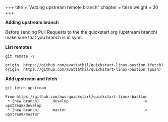 +++
title = "Adding upstream remote branch"
chapter = false
weight = 30
+++


**Adding upstream branch**

Before sending Pull Requests to the the quickstart org (upstream branch) make sure that you branch is in sync.

**List remotes**

`git remote -v`

    origin  https://github.com/avattathil/quickstart-linux-bastion (fetch)
    origin  https://github.com/avattathil/quickstart-linux-bastion (push)

**Add upstream and fetch**

`git fetch upstream`

    From https://github.com/aws-quickstart/quickstart-linux-bastion
     * [new branch]      develop                                 -> upstream/develop
     * [new branch]      master                                  -> upstream/master

